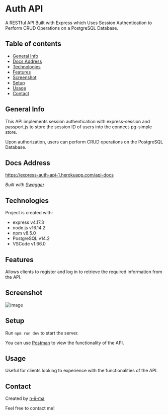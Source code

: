 # Auth API

A RESTful API Built with Express which Uses Session Authentication to Perform CRUD Operations on a PostgreSQL Database.

## Table of contents
+ [General Info](#general-info)
+ [Docs Address](#docs-address)
+ [Technologies](#technologies)
+ [Features](#features)
+ [Screenshot](#screenshot)
+ [Setup](#setup)
+ [Usage](#usage)
+ [Contact](#contact)

## General Info
This API implements session authentication with express-session and passport.js to store the session ID of users into the connect-pg-simple store.

Upon authorization, users can perform CRUD operations on the PostgreSQL Database.

## Docs Address
https://express-auth-api-1.herokuapp.com/api-docs

*Built with [Swagger](https://swagger.io/)*

## Technologies
Project is created with:
+ express v4.17.3
+ node.js v16.14.2
+ npm v8.5.0
+ PostgreSQL v14.2
+ VSCode v1.66.0

## Features
Allows clients to register and log in to retrieve the required information from the API.

## Screenshot
![image](https://user-images.githubusercontent.com/88039431/162166302-52b04475-5afe-4e44-b41d-35a65751dcc0.png)

## Setup
Run ```npm run dev``` to start the server.

You can use [Postman](https://www.postman.com/) to view the functionality of the API.

## Usage
Useful for clients looking to experience with the functionalities of the API.

## Contact
Created by [n-ii-ma](https://github.com/n-ii-ma)

Feel free to contact me!
